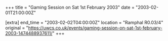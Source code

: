 +++
title = "Gaming Session on Sat 1st February 2003"
date = "2003-02-01T21:00:00Z"

[extra]
end_time = "2003-02-02T04:00:00Z"
location = "Ramphal R0.03/4"
original = "https://uwcs.co.uk/events/gaming-session-on-sat-1st-february-2003-1474488937611/"
+++



